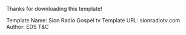 Thanks for downloading this template!

Template Name: Sion Radio Gospel tv
Template URL: sionradiotv.com
Author: EDS T&C
